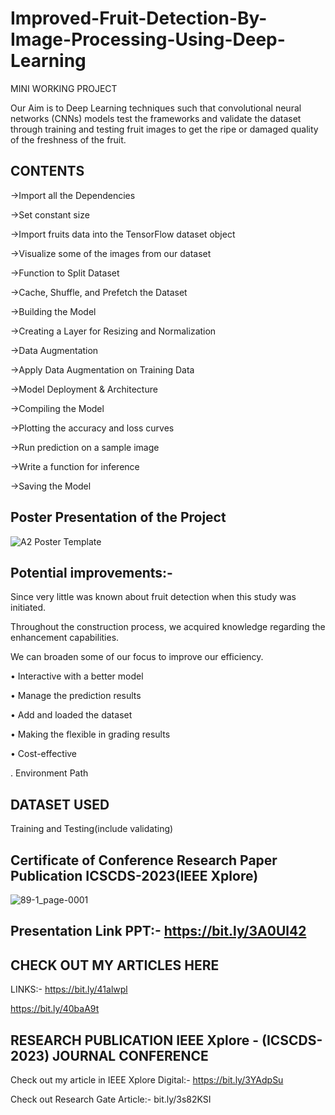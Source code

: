 # Improved-Fruit-Detection-By-Image-Processing-Using-Deep-Learning

MINI WORKING PROJECT

Our Aim is to Deep Learning techniques such that convolutional neural networks (CNNs) models test the frameworks and validate the dataset through training and testing fruit images to get the ripe or damaged quality of the freshness of the fruit.

## CONTENTS
->Import all the Dependencies

->Set constant size

->Import fruits data into the TensorFlow dataset object

->Visualize some of the images from our dataset

->Function to Split Dataset

->Cache, Shuffle, and Prefetch the Dataset

->Building the Model

->Creating a Layer for Resizing and Normalization

->Data Augmentation

->Apply Data Augmentation on Training Data

->Model Deployment & Architecture

->Compiling the Model

->Plotting the accuracy and loss curves

->Run prediction on a sample image

->Write a function for inference

->Saving the Model

## Poster Presentation of the Project

![A2 Poster Template](https://user-images.githubusercontent.com/74000137/232327516-cd70f6c9-6c7c-4aad-80b3-0f92666d9c99.jpg)


## Potential improvements:-
Since very little was known about fruit detection when this study was initiated.

Throughout the construction process, we acquired knowledge regarding the enhancement capabilities.

We can broaden some of our focus to improve our efficiency.

• Interactive with a better model

• Manage the prediction results

• Add and loaded the dataset

• Making the flexible in grading results

• Cost-effective

. Environment Path

## DATASET USED
Training and Testing(include validating)

## Certificate of Conference Research Paper Publication ICSCDS-2023(IEEE Xplore)

![89-1_page-0001](https://user-images.githubusercontent.com/74000137/232327776-622aea61-0f75-4b80-b497-687abf54aa13.jpg)

## Presentation Link PPT:- https://bit.ly/3A0Ul42


## CHECK OUT MY ARTICLES HERE
LINKS:-
https://bit.ly/41alwpl

https://bit.ly/40baA9t

## RESEARCH PUBLICATION IEEE Xplore - (ICSCDS-2023) JOURNAL CONFERENCE
Check out my article in IEEE Xplore Digital:-
https://bit.ly/3YAdpSu

Check out Research Gate Article:-
bit.ly/3s82KSI
